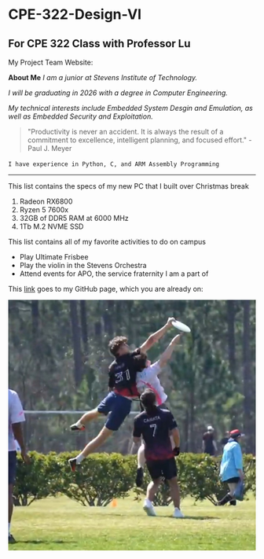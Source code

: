 # CPE-322-Design-VI
 ## **For CPE 322 Class with Professor Lu**

My Project Team Website: 

**About Me**
*I am a junior at Stevens Institute of Technology.* 

*I will be graduating in 2026 with a degree in Computer Engineering.*

*My technical interests include Embedded System Desgin and Emulation, as well as Embedded Security and Exploitation.*


> "Productivity is never an accident. It is always the result of a commitment to excellence, intelligent planning, and focused effort." - Paul J. Meyer

`I have experience in Python, C, and ARM Assembly Programming`

---

This list contains the specs of my new PC that I built over Christmas break
1. Radeon RX6800
2. Ryzen 5 7600x
3. 32GB of DDR5 RAM at 6000 MHz
4. 1Tb M.2 NVME SSD

This list contains all of my favorite activities to do on campus
- Play Ultimate Frisbee
- Play the violin in the Stevens Orchestra
- Attend events for APO, the service fraternity I am a part of

This [link](https://github.com/WHines-stevens/CPE-322-Design-VI) goes to my GitHub page, which you are already on: 

![This image is me playing frisbee.](frisbeeimage.jpg)
